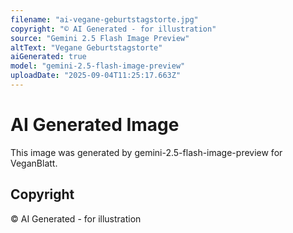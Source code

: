 ```yaml
---
filename: "ai-vegane-geburtstagstorte.jpg"
copyright: "© AI Generated - for illustration"
source: "Gemini 2.5 Flash Image Preview"
altText: "Vegane Geburtstagstorte"
aiGenerated: true
model: "gemini-2.5-flash-image-preview"
uploadDate: "2025-09-04T11:25:17.663Z"
---
```


# AI Generated Image

This image was generated by gemini-2.5-flash-image-preview for VeganBlatt.

## Copyright
© AI Generated - for illustration
